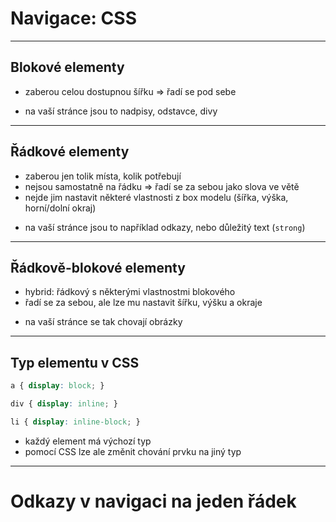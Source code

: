 <!-- .slide: data-state="c-slide-inter" -->

#  Navigace: CSS

---

## Blokové elementy

* zaberou celou dostupnou šířku => řadí se pod sebe

>>>
* na vaší stránce jsou to nadpisy, odstavce, divy

---

## Řádkové elementy

* zaberou jen tolik místa, kolik potřebují
* nejsou samostatně na řádku => řadí se za sebou jako slova ve větě
* nejde jim nastavit některé vlastnosti z box modelu (šířka, výška, horní/dolní okraj)

>>>
* na vaší stránce jsou to například odkazy, nebo důležitý text  (`strong`)

---

## Řádkově-blokové elementy

* hybrid: řádkový s některými vlastnostmi blokového
* řadí se za sebou, ale lze mu nastavit šířku, výšku a okraje

>>>
* na vaší stránce se tak chovají obrázky

---

## Typ elementu v&nbsp;CSS

```css
a { display: block; }

div { display: inline; }

li { display: inline-block; }
```
<!-- .element: class="c-text-md stretch" contenteditable="true" -->

>>>
* každý element má výchozí typ
* pomocí CSS lze ale změnit chování prvku na jiný typ

---

<!-- .slide: data-state="c-slide-task" -->

# Odkazy v navigaci na jeden řádek
